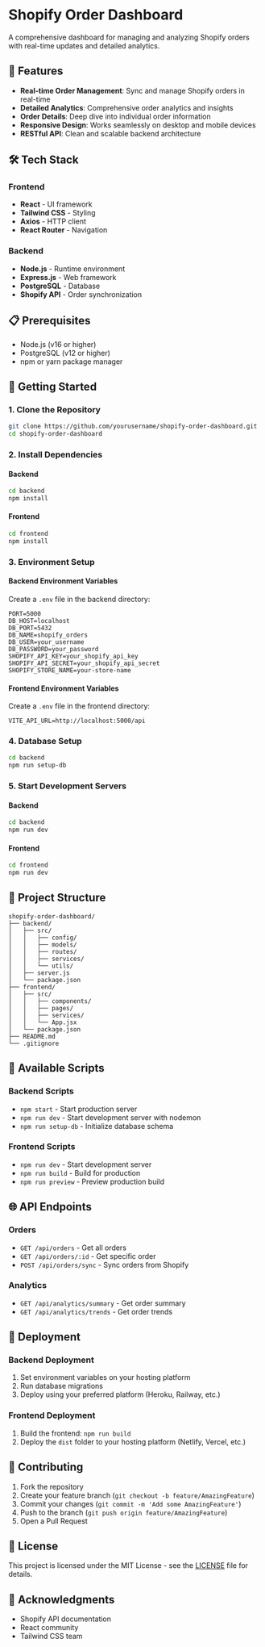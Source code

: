 # Shopify Order Dashboard

A comprehensive dashboard for managing and analyzing Shopify orders with real-time updates and detailed analytics.

## 🚀 Features

- **Real-time Order Management**: Sync and manage Shopify orders in real-time
- **Detailed Analytics**: Comprehensive order analytics and insights
- **Order Details**: Deep dive into individual order information
- **Responsive Design**: Works seamlessly on desktop and mobile devices
- **RESTful API**: Clean and scalable backend architecture

## 🛠️ Tech Stack

### Frontend
- **React** - UI framework
- **Tailwind CSS** - Styling
- **Axios** - HTTP client
- **React Router** - Navigation

### Backend
- **Node.js** - Runtime environment
- **Express.js** - Web framework
- **PostgreSQL** - Database
- **Shopify API** - Order synchronization

## 📋 Prerequisites

- Node.js (v16 or higher)
- PostgreSQL (v12 or higher)
- npm or yarn package manager

## 🚦 Getting Started

### 1. Clone the Repository
```bash
git clone https://github.com/yourusername/shopify-order-dashboard.git
cd shopify-order-dashboard
```

### 2. Install Dependencies

#### Backend
```bash
cd backend
npm install
```

#### Frontend
```bash
cd frontend
npm install
```

### 3. Environment Setup

#### Backend Environment Variables
Create a `.env` file in the backend directory:
```env
PORT=5000
DB_HOST=localhost
DB_PORT=5432
DB_NAME=shopify_orders
DB_USER=your_username
DB_PASSWORD=your_password
SHOPIFY_API_KEY=your_shopify_api_key
SHOPIFY_API_SECRET=your_shopify_api_secret
SHOPIFY_STORE_NAME=your-store-name
```

#### Frontend Environment Variables
Create a `.env` file in the frontend directory:
```env
VITE_API_URL=http://localhost:5000/api
```

### 4. Database Setup
```bash
cd backend
npm run setup-db
```

### 5. Start Development Servers

#### Backend
```bash
cd backend
npm run dev
```

#### Frontend
```bash
cd frontend
npm run dev
```

## 📁 Project Structure

```
shopify-order-dashboard/
├── backend/
│   ├── src/
│   │   ├── config/
│   │   ├── models/
│   │   ├── routes/
│   │   ├── services/
│   │   └── utils/
│   ├── server.js
│   └── package.json
├── frontend/
│   ├── src/
│   │   ├── components/
│   │   ├── pages/
│   │   ├── services/
│   │   └── App.jsx
│   └── package.json
├── README.md
└── .gitignore
```

## 🔧 Available Scripts

### Backend Scripts
- `npm start` - Start production server
- `npm run dev` - Start development server with nodemon
- `npm run setup-db` - Initialize database schema

### Frontend Scripts
- `npm run dev` - Start development server
- `npm run build` - Build for production
- `npm run preview` - Preview production build

## 🌐 API Endpoints

### Orders
- `GET /api/orders` - Get all orders
- `GET /api/orders/:id` - Get specific order
- `POST /api/orders/sync` - Sync orders from Shopify

### Analytics
- `GET /api/analytics/summary` - Get order summary
- `GET /api/analytics/trends` - Get order trends

## 🚀 Deployment

### Backend Deployment
1. Set environment variables on your hosting platform
2. Run database migrations
3. Deploy using your preferred platform (Heroku, Railway, etc.)

### Frontend Deployment
1. Build the frontend: `npm run build`
2. Deploy the `dist` folder to your hosting platform (Netlify, Vercel, etc.)

## 🤝 Contributing

1. Fork the repository
2. Create your feature branch (`git checkout -b feature/AmazingFeature`)
3. Commit your changes (`git commit -m 'Add some AmazingFeature'`)
4. Push to the branch (`git push origin feature/AmazingFeature`)
5. Open a Pull Request

## 📄 License

This project is licensed under the MIT License - see the [LICENSE](LICENSE) file for details.

## 🙏 Acknowledgments

- Shopify API documentation
- React community
- Tailwind CSS team

